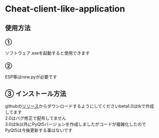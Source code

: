 # Cheat-client-like-application


## 使用方法

### ①
ソフトウェア.exeを起動すると使用できます
### ②
ESP等はnew.pyが必要です

## ③ インストール方法
githubの<a href="https://github.com/gamelist1990/Cheat-client-like-application/releases">リリース</a>からダウンロードするようにしてくださいbeta1.0はtkで作成してます<br />2.0はバグ修正で配布してません<br>3.0はtk以外にPyQt5バージョンを作成しましたがコードが複雑化したのでPyQt5は今後更新する事はないです
